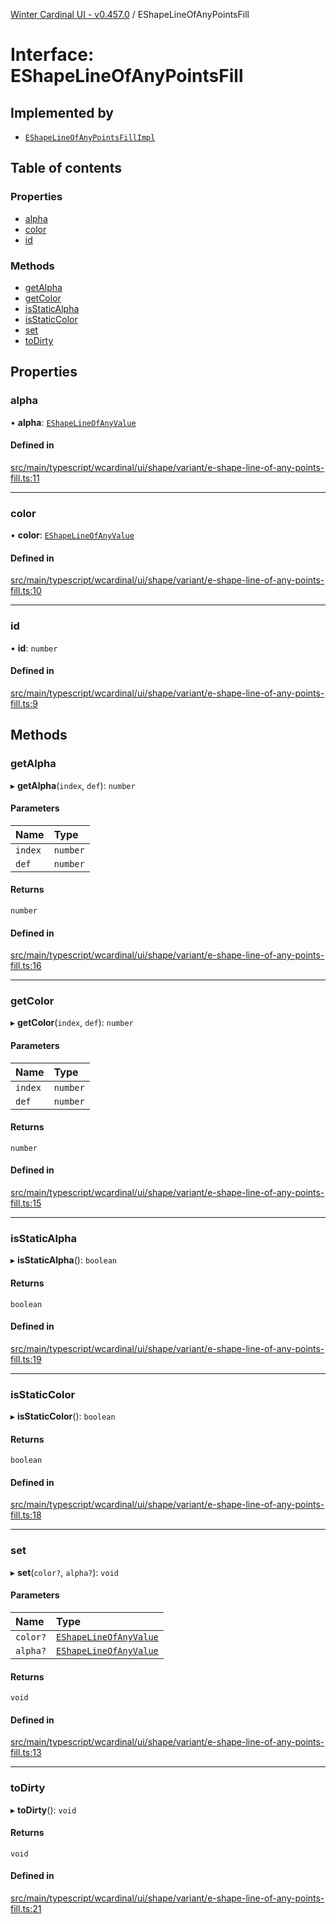 [Winter Cardinal UI - v0.457.0](../index.md) / EShapeLineOfAnyPointsFill

# Interface: EShapeLineOfAnyPointsFill

## Implemented by

- [`EShapeLineOfAnyPointsFillImpl`](../classes/EShapeLineOfAnyPointsFillImpl.md)

## Table of contents

### Properties

- [alpha](EShapeLineOfAnyPointsFill.md#alpha)
- [color](EShapeLineOfAnyPointsFill.md#color)
- [id](EShapeLineOfAnyPointsFill.md#id)

### Methods

- [getAlpha](EShapeLineOfAnyPointsFill.md#getalpha)
- [getColor](EShapeLineOfAnyPointsFill.md#getcolor)
- [isStaticAlpha](EShapeLineOfAnyPointsFill.md#isstaticalpha)
- [isStaticColor](EShapeLineOfAnyPointsFill.md#isstaticcolor)
- [set](EShapeLineOfAnyPointsFill.md#set)
- [toDirty](EShapeLineOfAnyPointsFill.md#todirty)

## Properties

### alpha

• **alpha**: [`EShapeLineOfAnyValue`](../index.md#eshapelineofanyvalue)

#### Defined in

[src/main/typescript/wcardinal/ui/shape/variant/e-shape-line-of-any-points-fill.ts:11](https://github.com/winter-cardinal/winter-cardinal-ui/blob/v0.457.0/src/main/typescript/wcardinal/ui/shape/variant/e-shape-line-of-any-points-fill.ts#L11)

___

### color

• **color**: [`EShapeLineOfAnyValue`](../index.md#eshapelineofanyvalue)

#### Defined in

[src/main/typescript/wcardinal/ui/shape/variant/e-shape-line-of-any-points-fill.ts:10](https://github.com/winter-cardinal/winter-cardinal-ui/blob/v0.457.0/src/main/typescript/wcardinal/ui/shape/variant/e-shape-line-of-any-points-fill.ts#L10)

___

### id

• **id**: `number`

#### Defined in

[src/main/typescript/wcardinal/ui/shape/variant/e-shape-line-of-any-points-fill.ts:9](https://github.com/winter-cardinal/winter-cardinal-ui/blob/v0.457.0/src/main/typescript/wcardinal/ui/shape/variant/e-shape-line-of-any-points-fill.ts#L9)

## Methods

### getAlpha

▸ **getAlpha**(`index`, `def`): `number`

#### Parameters

| Name | Type |
| :------ | :------ |
| `index` | `number` |
| `def` | `number` |

#### Returns

`number`

#### Defined in

[src/main/typescript/wcardinal/ui/shape/variant/e-shape-line-of-any-points-fill.ts:16](https://github.com/winter-cardinal/winter-cardinal-ui/blob/v0.457.0/src/main/typescript/wcardinal/ui/shape/variant/e-shape-line-of-any-points-fill.ts#L16)

___

### getColor

▸ **getColor**(`index`, `def`): `number`

#### Parameters

| Name | Type |
| :------ | :------ |
| `index` | `number` |
| `def` | `number` |

#### Returns

`number`

#### Defined in

[src/main/typescript/wcardinal/ui/shape/variant/e-shape-line-of-any-points-fill.ts:15](https://github.com/winter-cardinal/winter-cardinal-ui/blob/v0.457.0/src/main/typescript/wcardinal/ui/shape/variant/e-shape-line-of-any-points-fill.ts#L15)

___

### isStaticAlpha

▸ **isStaticAlpha**(): `boolean`

#### Returns

`boolean`

#### Defined in

[src/main/typescript/wcardinal/ui/shape/variant/e-shape-line-of-any-points-fill.ts:19](https://github.com/winter-cardinal/winter-cardinal-ui/blob/v0.457.0/src/main/typescript/wcardinal/ui/shape/variant/e-shape-line-of-any-points-fill.ts#L19)

___

### isStaticColor

▸ **isStaticColor**(): `boolean`

#### Returns

`boolean`

#### Defined in

[src/main/typescript/wcardinal/ui/shape/variant/e-shape-line-of-any-points-fill.ts:18](https://github.com/winter-cardinal/winter-cardinal-ui/blob/v0.457.0/src/main/typescript/wcardinal/ui/shape/variant/e-shape-line-of-any-points-fill.ts#L18)

___

### set

▸ **set**(`color?`, `alpha?`): `void`

#### Parameters

| Name | Type |
| :------ | :------ |
| `color?` | [`EShapeLineOfAnyValue`](../index.md#eshapelineofanyvalue) |
| `alpha?` | [`EShapeLineOfAnyValue`](../index.md#eshapelineofanyvalue) |

#### Returns

`void`

#### Defined in

[src/main/typescript/wcardinal/ui/shape/variant/e-shape-line-of-any-points-fill.ts:13](https://github.com/winter-cardinal/winter-cardinal-ui/blob/v0.457.0/src/main/typescript/wcardinal/ui/shape/variant/e-shape-line-of-any-points-fill.ts#L13)

___

### toDirty

▸ **toDirty**(): `void`

#### Returns

`void`

#### Defined in

[src/main/typescript/wcardinal/ui/shape/variant/e-shape-line-of-any-points-fill.ts:21](https://github.com/winter-cardinal/winter-cardinal-ui/blob/v0.457.0/src/main/typescript/wcardinal/ui/shape/variant/e-shape-line-of-any-points-fill.ts#L21)
